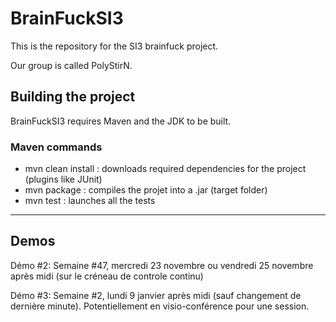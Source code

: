 # BrainFuckSI3

This is the repository for the SI3 brainfuck project.

Our group is called PolyStirN.

## Building the project

BrainFuckSI3 requires Maven and the JDK to be built.

### Maven commands

- mvn clean install : downloads required dependencies for the project (plugins like JUnit) 
- mvn package : compiles the projet into a .jar (target folder)
- mvn test : launches all the tests

---

## Demos

Démo #2:
Semaine #47, mercredi 23 novembre ou vendredi 25 novembre après midi (sur le créneau de controle continu)

Démo #3:
Semaine #2, lundi 9 janvier après midi (sauf changement de dernière minute). Potentiellement en visio-conférence pour une session.
